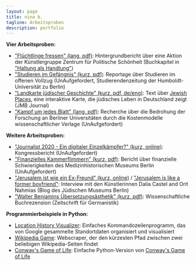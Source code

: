```yaml
---
layout: page
title: nina b.
tagline: Arbeitsproben
description: portfolio
---
```


**Vier Arbeitsproben:**
- ["Flüchtlinge fressen" (lang, pdf)](/texts/ZPS_Hintergrundbericht_Fluechtlinge_fressen.pdf): Hintergrundbericht über eine Aktion der Künstlergruppe Zentrum für Politische Schönheit (Buchkapitel in ["Haltung als Handlung"](http://editionmetzel.de/buecher/haltung-als-handlung-das-zentrum-fuer-politische-schoenheit.html))
- ["Studieren im Gefängnis" (kurz, pdf)](/texts/UnAuf_Studieren_im_Gefaengnis.pdf): Reportage über Studieren im offenen Vollzug (UnAufgefordert, Studierendenzeitung der Humboldt-Universität zu Berlin)
- ["Landkarte jüdischer Geschichte" (kurz, pdf, de/eng)](/texts/JMB_Journal_Jewish_Places.pdf): Text über [Jewish Places](https://www.jewish-places.de/), eine interaktive Karte, die jüdisches  Leben in Deutschland zeigt (JMB Journal)
- ["Kampf um jedes Blatt" (lang, pdf)](/texts/UnAuf_Elsevier.pdf): Recherche über die Bedrohung der Forschung an Berliner Universitäten durch die Kostenmodelle wissenschaftlicher Verlage (UnAufgefordert)

**Weitere Arbeitsproben:**
- ["Journalist 2020 - Ein digitaler Einzelkämpfer?" (kurz, online)](http://www.unauf.de/2013/2512/): Kongressbericht (UnAufgefordert)
- ["Finanzielles Kammerflimmern" (kurz, pdf)](/texts/UnAuf_Medizinhistorisches_Museum.pdf): Bericht über finanzielle Schwierigkeiten des Medizinhistorischen Museums Berlin (UnAufgefordert)
- ["Jerusalem ist wie ein Ex-Freund" (kurz, online)](https://www.jmberlin.de/blog/2018/02/jerusalem-ist-wie-ein-ex-freund/) / ["Jerusalem is like a former boyfriend"](https://www.jmberlin.de/blog-en/2018/02/jerusalem-is-like-a-former-boyfriend/): Interview mit den Künstlerinnen Dalia Castel and Orit Nahmias (Blog des Jüdischen Museums Berlin)
- ["Walter Benjamins Übersetzungsästhetik" (kurz, pdf)](/texts/ZfGerm_Benjamin.pdf): Wissenschaftliche Buchrezension (Zeitschrift für Germanistik)


**Programmierbeispiele in Python:**
- [Location History Visualizer](https://github.com/chaseinstead/location-history-visualizer): Einfaches Kommandozeilenprogramm, das von Google gesammelte Standortdaten organisiert und visualisiert
- [Wikipedia Game](https://github.com/chaseinstead/wikipedia-game): Webscraper, der den kürzesten Pfad zwischen zwei beliebigen Wikipedia-Seiten findet
- [Conway's Game of Life](https://github.com/chaseinstead/conway-s-game-of-life): Einfache Python-Version von [Conway's Game of Life](https://en.wikipedia.org/wiki/Conway%27s_Game_of_Life)
